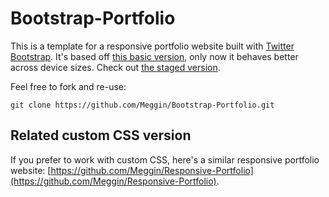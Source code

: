 # Bootstrap-Portfolio
This is a template for a responsive portfolio website built with
[Twitter Bootstrap](http://getbootstrap.com/).
It's based off [this basic version](https://github.com/Meggin/Basic-Portfolio),
only now it behaves better across device sizes. Check out
[the staged version](https://protected-anchorage-85995.herokuapp.com/).

Feel free to fork and re-use:

`git clone https://github.com/Meggin/Bootstrap-Portfolio.git`

## Related custom CSS version
If you prefer to work with custom CSS,
here's a similar responsive portfolio website: [https://github.com/Meggin/Responsive-Portfolio](https://github.com/Meggin/Responsive-Portfolio).
